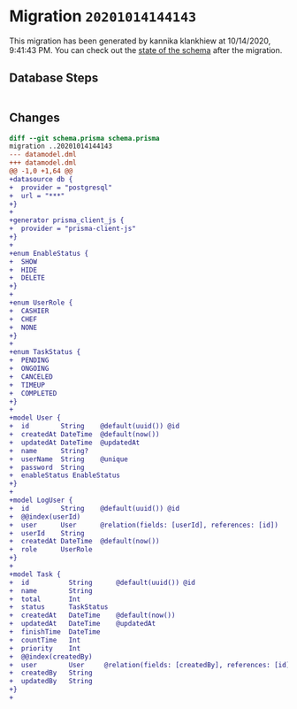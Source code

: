 # Migration `20201014144143`

This migration has been generated by kannika klankhiew at 10/14/2020, 9:41:43 PM.
You can check out the [state of the schema](./schema.prisma) after the migration.

## Database Steps

```sql

```

## Changes

```diff
diff --git schema.prisma schema.prisma
migration ..20201014144143
--- datamodel.dml
+++ datamodel.dml
@@ -1,0 +1,64 @@
+datasource db {
+  provider = "postgresql"
+  url = "***"
+}
+
+generator prisma_client_js {
+  provider = "prisma-client-js"
+}
+
+enum EnableStatus {
+  SHOW
+  HIDE
+  DELETE
+}
+
+enum UserRole {
+  CASHIER
+  CHEF
+  NONE
+}
+
+enum TaskStatus {
+  PENDING
+  ONGOING
+  CANCELED
+  TIMEUP
+  COMPLETED
+}
+
+model User {
+  id        String    @default(uuid()) @id
+  createdAt DateTime  @default(now())
+  updatedAt DateTime  @updatedAt
+  name      String?
+  userName  String    @unique
+  password  String
+  enableStatus EnableStatus
+}
+
+model LogUser {
+  id        String    @default(uuid()) @id
+  @@index(userId)
+  user      User      @relation(fields: [userId], references: [id])
+  userId    String
+  createdAt DateTime  @default(now())
+  role      UserRole
+}
+
+model Task {
+  id          String      @default(uuid()) @id
+  name        String
+  total       Int
+  status      TaskStatus
+  createdAt   DateTime    @default(now())
+  updatedAt   DateTime    @updatedAt
+  finishTime  DateTime
+  countTime   Int
+  priority    Int
+  @@index(createdBy)
+  user        User     @relation(fields: [createdBy], references: [id])
+  createdBy   String
+  updatedBy   String
+}
+
```


